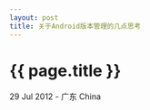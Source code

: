 ```yaml
---
layout: post
title: 关于Android版本管理的几点思考
---
```


{{ page.title }}
================
<p class="meta">29 Jul 2012 - 广东 China </p>
